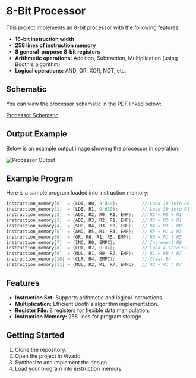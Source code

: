 # 8-Bit Processor

This project implements an 8-bit processor with the following features:

- **16-bit instruction width**
- **258 lines of instruction memory**
- **8 general-purpose 8-bit registers**
- **Arithmetic operations:** Addition, Subtraction, Multiplication (using Booth's algorithm)
- **Logical operations:** AND, OR, XOR, NOT, etc.

## Schematic

You can view the processor schematic in the PDF linked below:

[Processor Schematic](/8_bit_processor/schematic.pdf)

## Output Example

Below is an example output image showing the processor in operation:

![Processor Output](/8_bit_processor/processor_output.png)

## Example Program

Here is a sample program loaded into instruction memory:

```verilog
instruction_memory[0]  = {LDI, R0, 9'd10};         // Load 10 into R0
instruction_memory[1]  = {LDI, R1, 9'd30};         // Load 30 into R1
instruction_memory[2]  = {ADD, R2, R0, R1, EMP};   // R2 = R0 + R1
instruction_memory[3]  = {ADD, R3, R2, R1, EMP};   // R3 = R2 + R1
instruction_memory[4]  = {SUB, R4, R3, R0, EMP};   // R4 = R3 - R0
instruction_memory[5]  = {AND, R5, R1, R3, EMP};   // R5 = R1 & R3
instruction_memory[6]  = {OR, R6, R1, R5, EMP};    // R6 = R1 | R5
instruction_memory[7]  = {INC, R0, EMPC};          // Increment R0
instruction_memory[8]  = {LDI, R7, 9'd4};          // Load 4 into R7
instruction_memory[9]  = {MUL, R1, R0, R7, EMP};   // R1 = R0 * R7
instruction_memory[10] = {CLR, R4, EMPC};          // Clear R4
instruction_memory[11] = {MUL, R2, R1, R7, EMPC};  // R2 = R1 * R7
```

## Features

- **Instruction Set:** Supports arithmetic and logical instructions.
- **Multiplication:** Efficient Booth's algorithm implementation.
- **Register File:** 8 registers for flexible data manipulation.
- **Instruction Memory:** 258 lines for program storage.

## Getting Started

1. Clone the repository.
2. Open the project in Vivado.
3. Synthesize and implement the design.
4. Load your program into instruction memory.

